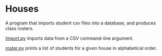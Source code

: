 # Houses
A program that imports student csv files into a database, and produces class rosters.

[Import.py](https://github.com/CalvinChe/CS50/blob/master/pset7/houses/import.py) imports data from a CSV command-line argument.
    
[roster.py](https://github.com/CalvinChe/CS50/blob/master/pset7/houses/roster.py) prints a list of students for a given house in alphabetical order.